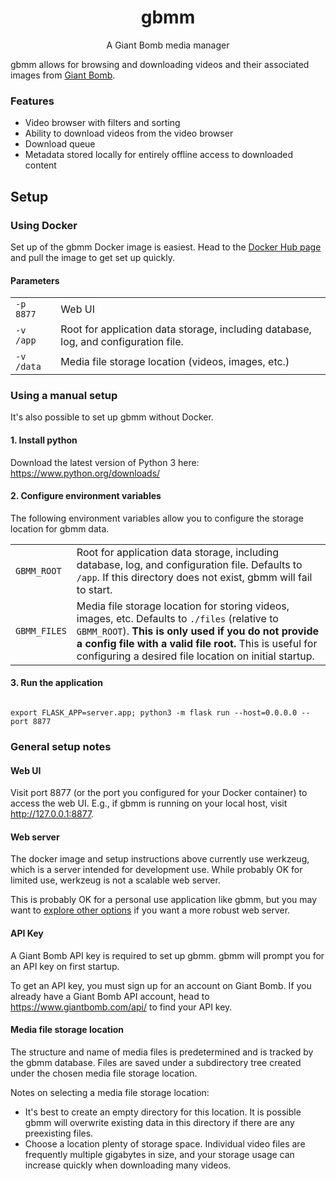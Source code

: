 <h1 style="text-align: center">gbmm</h1>
<p style="text-align: center">A Giant Bomb media manager</p>

gbmm allows for browsing and downloading videos and their associated images from <a href="https://www.giantbomb.com/">Giant Bomb</a>.

### Features
* Video browser with filters and sorting
* Ability to download videos from the video browser
* Download queue
* Metadata stored locally for entirely offline access to downloaded content

## Setup

### Using Docker
Set up of the gbmm Docker image is easiest. Head to the <a href="https://hub.docker.com/r/bmdo/gbmm">Docker Hub page</a> and pull the image to get set up quickly.

#### Parameters
<table>
    <tr>
        <td>
            <code>-p 8877</code>
        </td>
        <td>
            Web UI
        </td>
    </tr>
    <tr>
        <td>
            <code>-v /app</code>
        </td>
        <td>
            Root for application data storage, including database, log, and configuration file.
        </td>
    </tr>
    <tr>
        <td>
            <code>-v /data</code>
        </td>
        <td>
            Media file storage location (videos, images, etc.)
        </td>
    </tr>
</table>

### Using a manual setup
It's also possible to set up gbmm without Docker.

#### 1. Install python
Download the latest version of Python 3 here: https://www.python.org/downloads/

#### 2. Configure environment variables

The following environment variables allow you to configure the storage location for gbmm data.

<table>
    <tr>
        <td>
            <code>GBMM_ROOT</code>
        </td>
        <td>
            Root for application data storage, including database, log, and configuration file. Defaults to <code>/app</code>. If this directory does not exist, gbmm will fail to start.
        </td>
    </tr>
    <tr>
        <td>
            <code>GBMM_FILES</code>
        </td>
        <td>
            <span>Media file storage location for storing videos, images, etc. Defaults to <code>./files</code> (relative to <code>GBMM_ROOT</code>).</span>
            <span><strong>This is only used if you do not provide a config file with a valid file root.</strong> This is useful for configuring a desired file location on initial startup.</span>
        </td>
    </tr>
</table>

#### 3. Run the application

<code>
export FLASK_APP=server.app; python3 -m flask run --host=0.0.0.0 --port 8877
</code>

### General setup notes
#### Web UI
Visit port 8877 (or the port you configured for your Docker container) to access the web UI. E.g., if gbmm is running on your local host, visit http://127.0.0.1:8877.

#### Web server
The docker image and setup instructions above currently use werkzeug, which is a server intended for development use. While probably OK for limited use, werkzeug is not a scalable web server.

This is probably OK for a personal use application like gbmm, but you may want to <a href="https://flask.palletsprojects.com/en/2.0.x/deploying/">explore other options</a> if you want a more robust web server.


#### API Key
A Giant Bomb API key is required to set up gbmm. gbmm will prompt you for an API key on first startup.

To get an API key, you must sign up for an account on Giant Bomb. If you already have a Giant Bomb API account, head to https://www.giantbomb.com/api/ to find your API key.

#### Media file storage location
The structure and name of media files is predetermined and is tracked by the gbmm database.
Files are saved under a subdirectory tree created under the chosen media file storage location. 

Notes on selecting a media file storage location:
* It's best to create an empty directory for this location. It is possible gbmm will overwrite existing data in this directory if there are any preexisting files.
* Choose a location plenty of storage space. Individual video files are frequently multiple gigabytes in size, and your storage usage can increase quickly when downloading many videos.